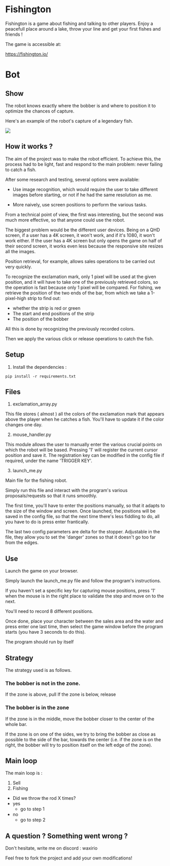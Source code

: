 # Fishington

Fishington is a game about fishing and talking to other players.
Enjoy a peacefull place around a lake, throw your line and get your first fishes and friends !

The game is accessible at:

https://fishington.io/


# Bot

## Show

The robot knows exactly where the bobber is and where to position it to optimize the chances of capture.

Here's an example of the robot's capture of a legendary fish.

![](https://github.com/Naorah/fishington_bot/blob/main/fishing_legendary.gif)

## How it works ?

The aim of the project was to make the robot efficient. To achieve this, the process had to be light, fast and respond to the main problem: never failing to catch a fish.

After some research and testing, several options were available:

- Use image recognition, which would require the user to take different images before starting, or not if he had the same resolution as me.

- More naively, use screen positions to perform the various tasks.

From a technical point of view, the first was interesting, but the second was much more effective, so that anyone could use the robot.

The biggest problem would be the different user devices. Being on a QHD screen, if a user has a 4K screen, it won't work, and if it's 1080, it won't work either. If the user has a 4K screen but only opens the game on half of their second screen, it works even less because the responsive site resizes all the images.

Position retrieval, for example, allows sales operations to be carried out very quickly.

To recognize the exclamation mark, only 1 pixel will be used at the given position, and it will have to take one of the previously retrieved colors, so the operation is fast because only 1 pixel will be compared.
For fishing, we retrieve the position of the two ends of the bar, from which we take a 1-pixel-high strip to find out:

- whether the strip is red or green
- The start and end positions of the strip
- The position of the bobber

All this is done by recognizing the previously recorded colors.

Then we apply the various click or release operations to catch the fish.

## Setup

1. Install the dependencies :

```
pip install -r requirements.txt
```

## Files

1. exclamation_array.py

This file stores ( almost ) all the colors of the exclamation mark that appears above the player when he catches a fish.
You'll have to update it if the color changes one day.

2. mouse_handler.py

This module allows the user to manually enter the various crucial points on which the robot will be based.
Pressing '1' will register the current cursor position and save it.
The registration key can be modified in the config file if required, under the name 'TRIGGER KEY'.

3. launch_me.py

Main file for the fishing robot.

Simply run this file and interact with the program's various proposals/requests so that it runs smoothly.

The first time, you'll have to enter the positions manually, so that it adapts to the size of the window and screen. Once launched, the positions will be saved in the config file, so that the next time there's less fiddling to do, all you have to do is press enter frantically.

The last two config parameters are delta for the stopper. Adjustable in the file, they allow you to set the 'danger' zones so that it doesn't go too far from the edges.

## Use

Launch the game on your browser.

Simply launch the launch_me.py file and follow the program's instructions.

If you haven't set a specific key for capturing mouse positions, press '1' when the mouse is in the right place to validate the step and move on to the next.

You'll need to record 8 different positions.

Once done, place your character between the sales area and the water and press enter one last time, then select the game window before the program starts (you have 3 seconds to do this).

The program should run by itself

## Strategy

The strategy used is as follows.

### The bobber is not in the zone.

If the zone is above, pull
If the zone is below, release

### The bobber is in the zone

If the zone is in the middle, move the bobber closer to the center of the whole bar.

If the zone is on one of the sides, we try to bring the bobber as close as possible to the side of the bar, towards the center (i.e. if the zone is on the right, the bobber will try to position itself on the left edge of the zone).

## Main loop

The main loop is :

1. Sell
2. Fishing
- Did we throw the rod X times?
- yes
    - go to step 1
- no
    - go to step 2

## A question ? Something went wrong ?

Don't hesitate, write me on discord : waxirio

Feel free to fork the project and add your own modifications!